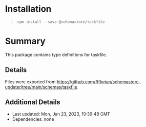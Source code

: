 # Installation
> `npm install --save @schemastore/taskfile`

# Summary
This package contains type definitions for taskfile.

## Details
Files were exported from https://github.com/ffflorian/schemastore-updater/tree/main/schemas/taskfile.

## Additional Details
* Last updated: Mon, Jan 23, 2023, 19:39:48 GMT
* Dependencies: none
